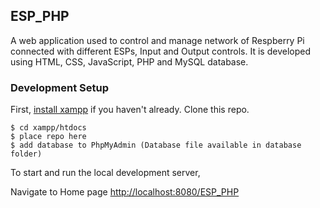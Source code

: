ESP_PHP
-----
A web application used to control and manage network of Respberry Pi connected with different ESPs, Input and Output controls.
It is developed using HTML, CSS, JavaScript, PHP and MySQL database.


### Development Setup

First, [install xampp](https://www.apachefriends.org/download.html) if you haven't already.
Clone this repo.
  ```
  $ cd xampp/htdocs
  $ place repo here
  $ add database to PhpMyAdmin (Database file available in database folder) 
  ```

To start and run the local development server,

Navigate to Home page [http://localhost:8080/ESP_PHP](http://localhost:8080/ESP_PHP)
